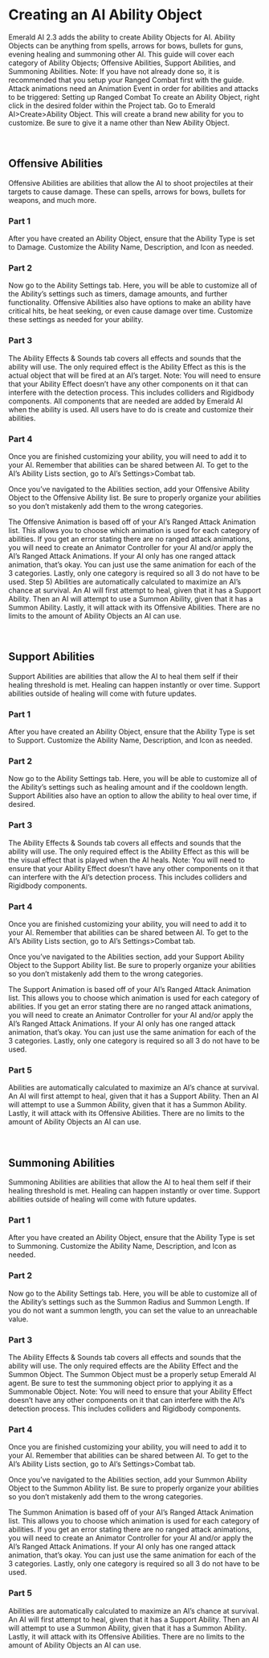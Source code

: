 # Creating an AI Ability Object
Emerald AI 2.3 adds the ability to create Ability Objects for AI. Ability Objects can be anything from spells, arrows for bows, bullets for guns, evening healing and summoning other AI. This guide will cover each category of Ability Objects; Offensive Abilities, Support Abilities, and Summoning Abilities. 
Note: If you have not already done so, it is recommended that you setup your Ranged Combat first with the guide. Attack animations need an Animation Event in order for abilities and attacks to be triggered: Setting up Ranged Combat 
To create an Ability Object, right click in the desired folder within the Project tab. Go to Emerald AI>Create>Ability Object. This will create a brand new ability for you to customize. Be sure to give it a name other than New Ability Object.
 
&nbsp;

## Offensive Abilities
Offensive Abilities are abilities that allow the AI to shoot projectiles at their targets to cause damage. These can spells, arrows for bows, bullets for weapons, and much more. 
### Part 1
After you have created an Ability Object, ensure that the Ability Type is set to Damage. Customize the Ability Name, Description, and Icon as needed.

### Part 2
Now go to the Ability Settings tab. Here, you will be able to customize all of the Ability’s settings such as timers, damage amounts, and further functionality. Offensive Abilities also have options to make an ability have critical hits, be heat seeking, or even cause damage over time. Customize these settings as needed for your ability.

### Part 3
The Ability Effects & Sounds tab covers all effects and sounds that the ability will use. The only required effect is the Ability Effect as this is the actual object that will be fired at an AI’s target. 
Note: You will need to ensure that your Ability Effect doesn’t have any other components on it that can interfere with the detection process. This includes colliders and Rigidbody components. All components that are needed are added by Emerald AI when the ability is used. All users have to do is create and customize their abilities. 

### Part 4
Once you are finished customizing your ability, you will need to add it to your AI. Remember that abilities can be shared between AI. To get to the AI’s Ability Lists section, go to AI’s Settings>Combat tab. 

Once you’ve navigated to the Abilities section, add your Offensive Ability Object to the Offensive Ability list. Be sure to properly organize your abilities so you don’t mistakenly add them to the wrong categories. 

The Offensive Animation is based off of your AI’s Ranged Attack Animation list. This allows you to choose which animation is used for each category of abilities. If you get an error stating there are no ranged attack animations, you will need to create an Animator Controller for your AI and/or apply the AI’s Ranged Attack Animations. If your AI only has one ranged attack animation, that’s okay. You can just use the same animation for each of the 3 categories. Lastly, only one category is required so all 3 do not have to be used.
Step 5) Abilities are automatically calculated to maximize an AI’s chance at survival. An AI will first attempt to heal, given that it has a Support Ability. Then an AI will attempt to use a Summon Ability, given that it has a Summon Ability. Lastly, it will attack with its Offensive Abilities. There are no limits to the amount of Ability Objects an AI can use.

&nbsp;

## Support Abilities
Support Abilities are abilities that allow the AI to heal them self if their healing threshold is met. Healing can happen instantly or over time. Support abilities outside of healing will come with future updates.
### Part 1 
After you have created an Ability Object, ensure that the Ability Type is set to Support. Customize the Ability Name, Description, and Icon as needed.

### Part 2
Now go to the Ability Settings tab. Here, you will be able to customize all of the Ability’s settings such as healing amount and if the cooldown length. Support Abilities also have an option to allow the ability to heal over time, if desired.

### Part 3
The Ability Effects & Sounds tab covers all effects and sounds that the ability will use. The only required effect is the Ability Effect as this will be the visual effect that is played when the AI heals. 
Note: You will need to ensure that your Ability Effect doesn’t have any other components on it that can interfere with the AI’s detection process. This includes colliders and Rigidbody components.

### Part 4
Once you are finished customizing your ability, you will need to add it to your AI. Remember that abilities can be shared between AI. To get to the AI’s Ability Lists section, go to AI’s Settings>Combat tab. 

Once you’ve navigated to the Abilities section, add your Support Ability Object to the Support Ability list. Be sure to properly organize your abilities so you don’t mistakenly add them to the wrong categories. 

The Support Animation is based off of your AI’s Ranged Attack Animation list. This allows you to choose which animation is used for each category of abilities. If you get an error stating there are no ranged attack animations, you will need to create an Animator Controller for your AI and/or apply the AI’s Ranged Attack Animations. If your AI only has one ranged attack animation, that’s okay. You can just use the same animation for each of the 3 categories. Lastly, only one category is required so all 3 do not have to be used.

### Part 5
Abilities are automatically calculated to maximize an AI’s chance at survival. An AI will first attempt to heal, given that it has a Support Ability. Then an AI will attempt to use a Summon Ability, given that it has a Summon Ability. Lastly, it will attack with its Offensive Abilities. There are no limits to the amount of Ability Objects an AI can use.

&nbsp;

## Summoning Abilities
Summoning Abilities are abilities that allow the AI to heal them self if their healing threshold is met. Healing can happen instantly or over time. Support abilities outside of healing will come with future updates.
### Part 1 
After you have created an Ability Object, ensure that the Ability Type is set to Summoning. Customize the Ability Name, Description, and Icon as needed.

### Part 2
Now go to the Ability Settings tab. Here, you will be able to customize all of the Ability’s settings such as the Summon Radius and Summon Length. If you do not want a summon length, you can set the value to an unreachable value.

### Part 3
The Ability Effects & Sounds tab covers all effects and sounds that the ability will use. The only required effects are the Ability Effect and the Summon Object. The Summon Object must be a properly setup Emerald AI agent. Be sure to test the summoning object prior to applying it as a Summonable Object. 
Note: You will need to ensure that your Ability Effect doesn’t have any other components on it that can interfere with the AI’s detection process. This includes colliders and Rigidbody components.

### Part 4
Once you are finished customizing your ability, you will need to add it to your AI. Remember that abilities can be shared between AI. To get to the AI’s Ability Lists section, go to AI’s Settings>Combat tab. 

Once you’ve navigated to the Abilities section, add your Summon Ability Object to the Summon Ability list. Be sure to properly organize your abilities so you don’t mistakenly add them to the wrong categories. 

The Summon Animation is based off of your AI’s Ranged Attack Animation list. This allows you to choose which animation is used for each category of abilities. If you get an error stating there are no ranged attack animations, you will need to create an Animator Controller for your AI and/or apply the AI’s Ranged Attack Animations. If your AI only has one ranged attack animation, that’s okay. You can just use the same animation for each of the 3 categories. Lastly, only one category is required so all 3 do not have to be used.
### Part 5
Abilities are automatically calculated to maximize an AI’s chance at survival. An AI will first attempt to heal, given that it has a Support Ability. Then an AI will attempt to use a Summon Ability, given that it has a Summon Ability. Lastly, it will attack with its Offensive Abilities. There are no limits to the amount of Ability Objects an AI can use.
